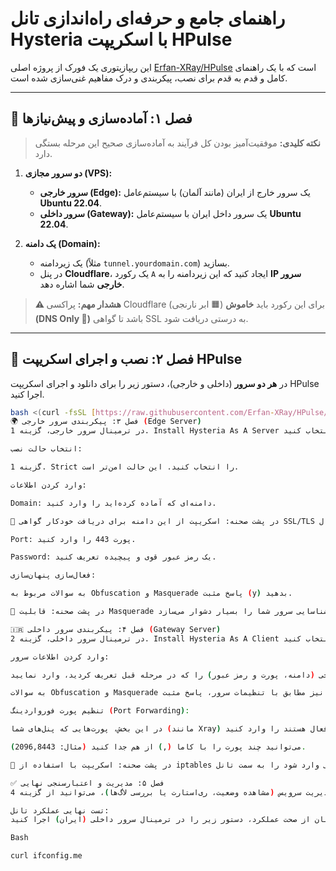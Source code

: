 # راهنمای جامع و حرفه‌ای راه‌اندازی تانل Hysteria با اسکریپت HPulse

این ریپازیتوری یک فورک از پروژه اصلی [Erfan-XRay/HPulse](https://github.com/Erfan-XRay/HPulse) است که با یک راهنمای کامل و قدم به قدم برای نصب، پیکربندی و درک مفاهیم غنی‌سازی شده است.

---

## 🎯 فصل ۱: آماده‌سازی و پیش‌نیازها

> **نکته کلیدی:** موفقیت‌آمیز بودن کل فرآیند به آماده‌سازی صحیح این مرحله بستگی دارد.

1.  **دو سرور مجازی (VPS):**
    * **سرور خارجی (Edge):** یک سرور خارج از ایران (مانند آلمان) با سیستم‌عامل **Ubuntu 22.04**.
    * **سرور داخلی (Gateway):** یک سرور داخل ایران با سیستم‌عامل **Ubuntu 22.04**.

2.  **یک دامنه (Domain):**
    * یک زیردامنه (مثلاً `tunnel.yourdomain.com`) بسازید.
    * در پنل **Cloudflare**، یک رکورد `A` ایجاد کنید که این زیردامنه را به **IP سرور خارجی** شما اشاره دهد.

> **⚠️ هشدار مهم:** پراکسی Cloudflare (ابر نارنجی 🟧) برای این رکورد باید **خاموش (DNS Only 🩶)** باشد تا گواهی SSL به درستی دریافت شود.

---

## 🚀 فصل ۲: نصب و اجرای اسکریپت HPulse

در **هر دو سرور** (داخلی و خارجی)، دستور زیر را برای دانلود و اجرای اسکریپت HPulse اجرا کنید.

```bash
bash <(curl -fsSL [https://raw.githubusercontent.com/Erfan-XRay/HPulse/main/HPulse.sh](https://raw.githubusercontent.com/Erfan-XRay/HPulse/main/HPulse.sh))
🌍 فصل ۳: پیکربندی سرور خارجی (Edge Server)
در ترمینال سرور خارجی، گزینه 1. Install Hysteria As A Server را انتخاب کنید.

انتخاب حالت نصب:

گزینه 1. Strict را انتخاب کنید. این حالت امن‌تر است.

وارد کردن اطلاعات:

Domain: دامنه‌ای که آماده کرده‌اید را وارد کنید.

🧠 در پشت صحنه: اسکریپت از این دامنه برای دریافت خودکار گواهی SSL/TLS استفاده می‌کند. این گواهی برای رمزنگاری و شبیه‌سازی ترافیک به یک اتصال HTTPS استاندارد، ضروری است.

Port: پورت 443 را وارد کنید.

Password: یک رمز عبور قوی و پیچیده تعریف کنید.

فعال‌سازی پنهان‌سازی:

به سوالات مربوط به Obfuscation و Masquerade پاسخ مثبت (y) بدهید.

🧠 در پشت صحنه: قابلیت Masquerade مهم‌ترین بخش پنهان‌سازی است. این کار ترافیک شما را پشت یک وب‌سایت معتبر مخفی می‌کند و شناسایی سرور شما را بسیار دشوار می‌سازد.

🇮🇷 فصل ۴: پیکربندی سرور داخلی (Gateway Server)
در ترمینال سرور داخلی، گزینه 2. Install Hysteria As A Client را انتخاب کنید.

وارد کردن اطلاعات سرور:

اطلاعات سرور خارجی (دامنه، پورت و رمز عبور) را که در مرحله قبل تعریف کردید، وارد نمایید.

به سوالات Obfuscation و Masquerade نیز مطابق با تنظیمات سرور، پاسخ مثبت (y) بدهید.

تنظیم پورت فورواردینگ (Port Forwarding):

در این بخش، پورت‌هایی که پنل‌های شما (مانند Xray) روی آن‌ها فعال هستند را وارد کنید.

می‌توانید چند پورت را با کاما (,) از هم جدا کنید (مثال: 2096,8443).

🧠 در پشت صحنه: اسکریپت با استفاده از iptables قوانینی را تنظیم می‌کند که هر ترافیکی که به این پورت‌ها روی سرور داخلی وارد شود را به سمت تانل Hysteria هدایت می‌کند.

✅ فصل ۵: مدیریت و اعتبارسنجی نهایی
برای مدیریت سرویس (مشاهده وضعیت، ری‌استارت یا بررسی لاگ‌ها)، می‌توانید از گزینه 4. Hysteria Menu در منوی اصلی اسکریپت استفاده کنید.

تست نهایی عملکرد تانل:
برای اطمینان از صحت عملکرد، دستور زیر را در ترمینال سرور داخلی (ایران) اجرا کنید:

Bash

curl ifconfig.me
